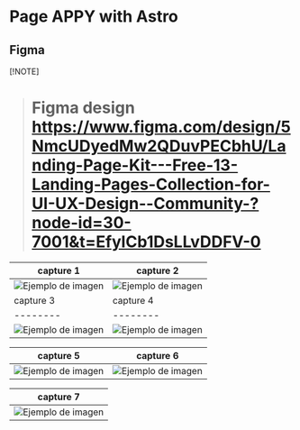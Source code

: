 
# Page APPY with Astro

## Figma
 [!NOTE] 
> # Figma design https://www.figma.com/design/5NmcUDyedMw2QDuvPECbhU/Landing-Page-Kit---Free-13-Landing-Pages-Collection-for-UI-UX-Design--Community-?node-id=30-7001&t=EfylCb1DsLLvDDFV-0


| capture 1 | capture 2 |  
| -------- | -------- |
| ![Ejemplo de imagen](./captures/capture1.png) | ![Ejemplo de imagen](./captures/capture2.png) |
| capture 3 | capture 4 |  
| -------- | -------- |
| ![Ejemplo de imagen](./captures/capture3.png) | ![Ejemplo de imagen](./captures/capture4.png) |

| capture 5 | capture 6 |  
| -------- | -------- |
| ![Ejemplo de imagen](./captures/capture5.png) | ![Ejemplo de imagen](./captures/capture6.png) |

| capture 7 
| -------- 
| ![Ejemplo de imagen](./captures/capture7.png)



















